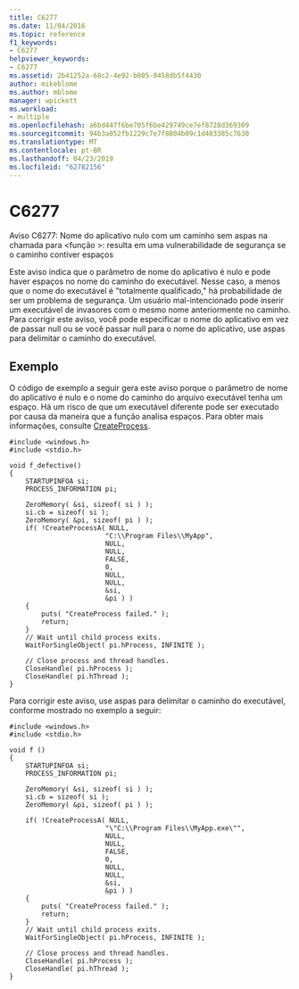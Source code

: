 ```yaml
---
title: C6277
ms.date: 11/04/2016
ms.topic: reference
f1_keywords:
- C6277
helpviewer_keywords:
- C6277
ms.assetid: 2b41252a-68c2-4e92-b005-0458db5f4430
author: mikeblome
ms.author: mblome
manager: wpickett
ms.workload:
- multiple
ms.openlocfilehash: a6bd447f6be705f6be429749ce7ef8728d369309
ms.sourcegitcommit: 94b3a052fb1229c7e7f8804b09c1d403385c7630
ms.translationtype: MT
ms.contentlocale: pt-BR
ms.lasthandoff: 04/23/2019
ms.locfileid: "62782156"
---
```

# <a name="c6277"></a>C6277
Aviso C6277: Nome do aplicativo nulo com um caminho sem aspas na chamada para \<função >: resulta em uma vulnerabilidade de segurança se o caminho contiver espaços

 Este aviso indica que o parâmetro de nome do aplicativo é nulo e pode haver espaços no nome do caminho do executável. Nesse caso, a menos que o nome do executável é "totalmente qualificado," há probabilidade de ser um problema de segurança. Um usuário mal-intencionado pode inserir um executável de invasores com o mesmo nome anteriormente no caminho. Para corrigir este aviso, você pode especificar o nome do aplicativo em vez de passar null ou se você passar null para o nome do aplicativo, use aspas para delimitar o caminho do executável.

## <a name="example"></a>Exemplo
 O código de exemplo a seguir gera este aviso porque o parâmetro de nome do aplicativo é nulo e o nome do caminho do arquivo executável tenha um espaço. Há um risco de que um executável diferente pode ser executado por causa da maneira que a função analisa espaços. Para obter mais informações, consulte [CreateProcess](https://docs.microsoft.com/windows/desktop/api/processthreadsapi/nf-processthreadsapi-createprocessa).

```
#include <windows.h>
#include <stdio.h>

void f_defective()
{
    STARTUPINFOA si;
    PROCESS_INFORMATION pi;

    ZeroMemory( &si, sizeof( si ) );
    si.cb = sizeof( si );
    ZeroMemory( &pi, sizeof( pi ) );
    if( !CreateProcessA( NULL,
                        "C:\\Program Files\\MyApp",
                        NULL,
                        NULL,
                        FALSE,
                        0,
                        NULL,
                        NULL,
                        &si,
                        &pi ) )
    {
        puts( "CreateProcess failed." );
        return;
    }
    // Wait until child process exits.
    WaitForSingleObject( pi.hProcess, INFINITE );

    // Close process and thread handles.
    CloseHandle( pi.hProcess );
    CloseHandle( pi.hThread );
}
```

 Para corrigir este aviso, use aspas para delimitar o caminho do executável, conforme mostrado no exemplo a seguir:

```
#include <windows.h>
#include <stdio.h>

void f ()
{
    STARTUPINFOA si;
    PROCESS_INFORMATION pi;

    ZeroMemory( &si, sizeof( si ) );
    si.cb = sizeof( si );
    ZeroMemory( &pi, sizeof( pi ) );

    if( !CreateProcessA( NULL,
                        "\"C:\\Program Files\\MyApp.exe\"",
                        NULL,
                        NULL,
                        FALSE,
                        0,
                        NULL,
                        NULL,
                        &si,
                        &pi ) )
    {
        puts( "CreateProcess failed." );
        return;
    }
    // Wait until child process exits.
    WaitForSingleObject( pi.hProcess, INFINITE );

    // Close process and thread handles.
    CloseHandle( pi.hProcess );
    CloseHandle( pi.hThread );
}
```